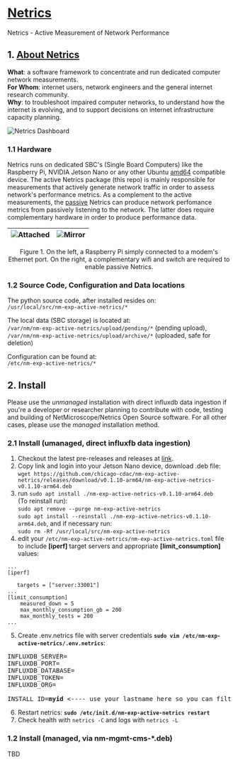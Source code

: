 # [Netrics](https://chicago-cdac.github.io/nm-exp-active-netrics)

Netrics - Active Measurement of Network Performance

## 1. [About Netrics](https://chicago-cdac.github.io/nm-exp-active-netrics)

<b>What</b>: a software framework to concentrate and run dedicated computer network measurements.<br>
<b>For Whom</b>: internet users, network engineers and the general internet research community.<br>
<b>Why</b>: to troubleshoot impaired computer networks, to understand how the internet is evolving, and to support decisions on internet infrastructure capacity planning.

![Netrics Dashboard](https://github.com/chicago-cdac/nm-exp-active-netrics/blob/main/docs/images/dashboard.png?raw=true)

### 1.1 Hardware

Netrics runs on dedicated SBC's (Single Board Computers) like the Raspberry Pi, NVIDIA Jetson Nano or any other Ubuntu [amd64](https://github.com/chicago-cdac/nm-exp-active-netrics/releases) compatible device. The active Netrics package (this repo) is mainly responsible for measurements that actively generate network traffic in order to assess network's performance metrics. As a complement to the active measurements, the [passive](https://github.com/chicago-cdac/nm-exp-passive-netrics) Netrics can produce network perfomance metrics from passively listening to the network. The latter does require complementary hardware in order to produce performance data.  

|![Attached](https://github.com/chicago-cdac/nm-exp-active-netrics/blob/main/docs/images/attached3.png?raw=true)|![Mirror](https://github.com/chicago-cdac/nm-exp-active-netrics/blob/main/docs/images/mirror1.png?raw=true)|
|:---:|:---:|
<p align="center">
    Figure 1. On the left, a Raspberry Pi simply connected to a modem's Ethernet port. On the right, a complementary wifi and switch are required to enable passive Netrics.
</p>

### 1.2 Source Code, Configuration and Data locations

The python source code, after installed resides on:<br>
`/usr/local/src/nm-exp-active-netrics/*`<br>

The local data (SBC storage) is located at:<br>
`/var/nm/nm-exp-active-netrics/upload/pending/*` (pending upload),<br>
`/var/nm/nm-exp-active-netrics/upload/archive/*` (uploaded, safe for deletion)<br>

Configuration can be found at:<br>
`/etc/nm-exp-active-netrics/*`

## 2. Install

Please use the _unmanaged_ installation with direct influxdb data ingestion if you're a developer or researcher planning to contribute with code, testing and building of NetMicroscope/Netrics Open Source software. For all other cases, please use the _managed_ installation method.

### 2.1 Install (umanaged, direct influxfb data ingestion)

1. Checkout the latest pre-releases and releases at [link](https://github.com/chicago-cdac/nm-exp-active-netrics/releases).
2. Copy link and login into your Jetson Nano device, download .deb file:<br>
`wget https://github.com/chicago-cdac/nm-exp-active-netrics/releases/download/v0.1.10-arm64/nm-exp-active-netrics-v0.1.10-arm64.deb`
3. run `sudo apt install ./nm-exp-active-netrics-v0.1.10-arm64.deb`<br>
(To reinstall run):<br>`sudo apt remove --purge nm-exp-active-netrics`<br>`sudo apt install --reinstall ./nm-exp-active-netrics-v0.1.10-arm64.deb`, and if necessary run:<br>`sudo rm -Rf /usr/local/src/nm-exp-active-netrics`
4. edit your `/etc/nm-exp-active-netrics/nm-exp-active-netrics.toml` file to include <b>[iperf]</b> target servers and appropriate <b>[limit_consumption]</b> values:
```
...
[iperf]

   targets = ["server:33001"]
...
[limit_consumption]
    measured_down = 5
    max_monthly_consumption_gb = 200
    max_monthly_tests = 200
...
```
5. Create .env.netrics file with server credentials <b>`sudo vim /etc/nm-exp-active-netrics/.env.netrics`</b>:
<pre>
INFLUXDB_SERVER=
INFLUXDB_PORT=
INFLUXDB_DATABASE=
INFLUXDB_TOKEN=
INFLUXDB_ORG=

INSTALL_ID=<b>myid</b> <---- use your lastname here so you can filter out grafana/influxdb queries.
</pre>
6. Restart netrics: <b>`sudo /etc/init.d/nm-exp-active-netrics restart`</b>
7. Check health with `netrics -C` and logs with `netrics -L`

### 1.2 Install (managed, via nm-mgmt-cms-*.deb)

TBD

